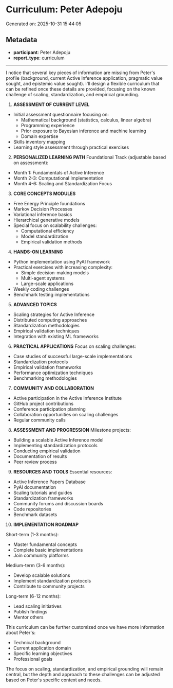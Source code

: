 # Curriculum: Peter Adepoju

Generated on: 2025-10-31 15:44:05

## Metadata

- **participant**: Peter Adepoju
- **report_type**: curriculum

---

I notice that several key pieces of information are missing from Peter's profile (background, current Active Inference application, pragmatic value sought, and epistemic value sought). I'll design a flexible curriculum that can be refined once these details are provided, focusing on the known challenge of scaling, standardization, and empirical grounding.

1. **ASSESSMENT OF CURRENT LEVEL**
- Initial assessment questionnaire focusing on:
  * Mathematical background (statistics, calculus, linear algebra)
  * Programming experience
  * Prior exposure to Bayesian inference and machine learning
  * Domain expertise
- Skills inventory mapping
- Learning style assessment through practical exercises

2. **PERSONALIZED LEARNING PATH**
Foundational Track (adjustable based on assessment):
- Month 1: Fundamentals of Active Inference
- Month 2-3: Computational Implementation
- Month 4-6: Scaling and Standardization Focus

3. **CORE CONCEPTS MODULES**
- Free Energy Principle foundations
- Markov Decision Processes
- Variational inference basics
- Hierarchical generative models
- Special focus on scalability challenges:
  * Computational efficiency
  * Model standardization
  * Empirical validation methods

4. **HANDS-ON LEARNING**
- Python implementation using PyAI framework
- Practical exercises with increasing complexity:
  * Simple decision-making models
  * Multi-agent systems
  * Large-scale applications
- Weekly coding challenges
- Benchmark testing implementations

5. **ADVANCED TOPICS**
- Scaling strategies for Active Inference
- Distributed computing approaches
- Standardization methodologies
- Empirical validation techniques
- Integration with existing ML frameworks

6. **PRACTICAL APPLICATIONS**
Focus on scaling challenges:
- Case studies of successful large-scale implementations
- Standardization protocols
- Empirical validation frameworks
- Performance optimization techniques
- Benchmarking methodologies

7. **COMMUNITY AND COLLABORATION**
- Active participation in the Active Inference Institute
- GitHub project contributions
- Conference participation planning
- Collaboration opportunities on scaling challenges
- Regular community calls

8. **ASSESSMENT AND PROGRESSION**
Milestone projects:
- Building a scalable Active Inference model
- Implementing standardization protocols
- Conducting empirical validation
- Documentation of results
- Peer review process

9. **RESOURCES AND TOOLS**
Essential resources:
- Active Inference Papers Database
- PyAI documentation
- Scaling tutorials and guides
- Standardization frameworks
- Community forums and discussion boards
- Code repositories
- Benchmark datasets

10. **IMPLEMENTATION ROADMAP**

Short-term (1-3 months):
- Master fundamental concepts
- Complete basic implementations
- Join community platforms

Medium-term (3-6 months):
- Develop scalable solutions
- Implement standardization protocols
- Contribute to community projects

Long-term (6-12 months):
- Lead scaling initiatives
- Publish findings
- Mentor others

This curriculum can be further customized once we have more information about Peter's:
- Technical background
- Current application domain
- Specific learning objectives
- Professional goals

The focus on scaling, standardization, and empirical grounding will remain central, but the depth and approach to these challenges can be adjusted based on Peter's specific context and needs.